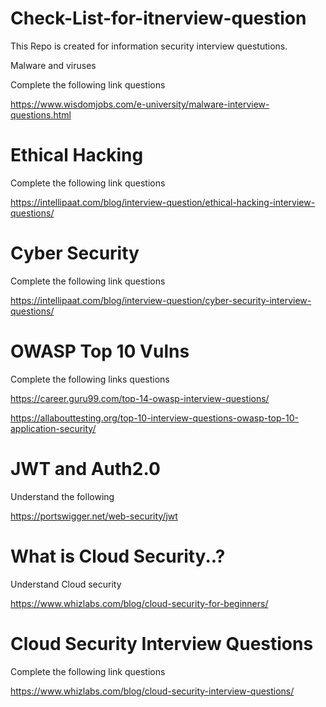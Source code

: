 # Check-List-for-itnerview-question
This Repo is created for information security interview questutions.

 Malware and viruses 

Complete the following link questions 

https://www.wisdomjobs.com/e-university/malware-interview-questions.html 

 

 

Ethical Hacking   
==================
Complete the following link questions 

https://intellipaat.com/blog/interview-question/ethical-hacking-interview-questions/ 

 

 

Cyber Security 
==================
Complete the following link questions 

https://intellipaat.com/blog/interview-question/cyber-security-interview-questions/ 

 

 

OWASP Top 10 Vulns 
==================
Complete the following links questions 

https://career.guru99.com/top-14-owasp-interview-questions/ 

https://allabouttesting.org/top-10-interview-questions-owasp-top-10-application-security/ 

 

 

JWT and Auth2.0 
======================
Understand the following  

https://portswigger.net/web-security/jwt

  

What is Cloud Security..? 
===================
Understand Cloud security 

https://www.whizlabs.com/blog/cloud-security-for-beginners/ 

  

Cloud Security Interview Questions 
=========================
Complete the following link questions 

https://www.whizlabs.com/blog/cloud-security-interview-questions/ 
